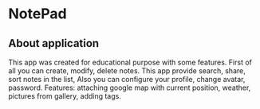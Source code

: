 <h1><b>NotePad</b></h1>

<h2><b>About application</b></h2>
<p>This app was created for educational purpose with some features. First of all you can create, modify, delete notes. This app provide search, share, sort notes in the list,  Also you can configure your profile, change avatar, password. Features: attaching google map with current position, weather, pictures from gallery, adding tags.</p>




